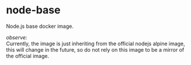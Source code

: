 # node-base

Node.js base docker image.

*observe:*  
Currently, the image is just inheriting from the official nodejs alpine image, this will change in the future, so do not rely on this image to be a mirror of the official image.
